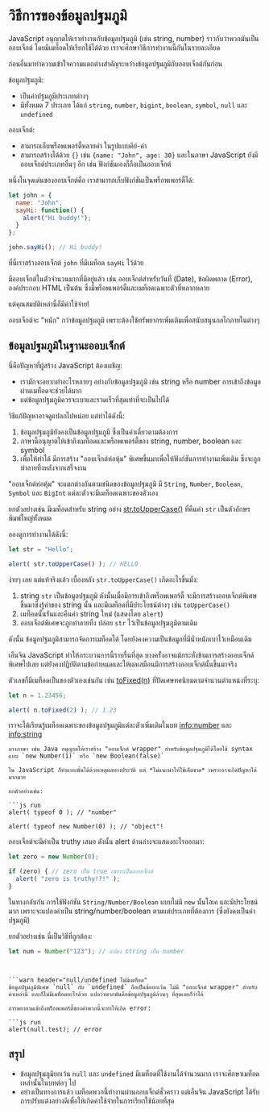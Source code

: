 # วิธีการของข้อมูลปฐมภูมิ

JavaScript อนุญาตให้เราทำงานกับข้อมูลปฐมภูมิ (เช่น string, number) ราวกับว่าพวกมันเป็นออบเจ็กต์ โดยมีเมท็อดให้เรียกใช้ได้ด้วย เราจะศึกษาวิธีการทำงานนี้กันในรายละเอียด

ก่อนอื่นมาทำความเข้าใจความแตกต่างสำคัญระหว่างข้อมูลปฐมภูมิกับออบเจ็กต์กันก่อน

ข้อมูลปฐมภูมิ:
- เป็นค่าปฐมภูมีประเภทต่างๆ 
- มีทั้งหมด 7 ประเภท ได้แก่ `string`, `number`, `bigint`, `boolean`, `symbol`, `null` และ `undefined`

ออบเจ็กต์:
- สามารถเก็บพร็อพเพอร์ตี้หลายค่า ในรูปแบบคีย์-ค่า
- สามารถสร้างได้ด้วย `{}` เช่น `{name: "John", age: 30}` และในภาษา JavaScript ยังมีออบเจ็กต์ประเภทอื่นๆ อีก เช่น ฟังก์ชันเองก็ถือเป็นออบเจ็กต์

หนึ่งในจุดเด่นของออบเจ็กต์คือ เราสามารถเก็บฟังก์ชันเป็นพร็อพเพอร์ตี้ได้:

```js run
let john = {
  name: "John",
  sayHi: function() {
    alert("Hi buddy!");
  }
};

john.sayHi(); // Hi buddy!
```

ที่นี่เราสร้างออบเจ็กต์ `john` ที่มีเมท็อด `sayHi` ไว้ด้วย

มีออบเจ็กต์ในตัวจำนวนมากที่มีอยู่แล้ว เช่น ออบเจ็กต์สำหรับวันที่ (Date), ข้อผิดพลาด (Error), องค์ประกอบ HTML เป็นต้น ซึ่งมีพร็อพเพอร์ตี้และเมท็อดเฉพาะตัวที่หลากหลาย

แต่คุณสมบัติเหล่านี้ก็มีค่าใช้จ่าย!

ออบเจ็กต์จะ "หนัก" กว่าข้อมูลปฐมภูมิ เพราะต้องใช้ทรัพยากรเพิ่มเติมเพื่อสนับสนุนกลไกภายในต่างๆ

## ข้อมูลปฐมภูมิในฐานะออบเจ็กต์ 

นี่คือปัญหาที่ผู้สร้าง JavaScript ต้องเผชิญ:

- เรามักจะอยากทำอะไรหลายๆ อย่างกับข้อมูลปฐมภูมิ เช่น string หรือ number การเข้าถึงข้อมูลผ่านเมท็อดจะช่วยได้มาก  
- แต่ข้อมูลปฐมภูมิควรจะเบาและรวดเร็วที่สุดเท่าที่จะเป็นไปได้

วิธีแก้ปัญหาอาจดูแปลกไปหน่อย แต่ทำได้ดังนี้:

1. ข้อมูลปฐมภูมิยังคงเป็นข้อมูลปฐมภูมี ซึ่งเป็นค่าเดี่ยวตามต้องการ
2. ภาษานี้อนุญาตให้เข้าถึงเมท็อดและพร็อพเพอร์ตี้ของ string, number, boolean และ symbol
3. เพื่อให้ทำได้ มีการสร้าง "ออบเจ็กต์ห่อหุ้ม" พิเศษขึ้นมาเพื่อให้ฟังก์ชันการทำงานเพิ่มเติม ซึ่งจะถูกทำลายทิ้งหลังจากเสร็จงาน

"ออบเจ็กต์ห่อหุ้ม" จะแตกต่างกันตามชนิดของข้อมูลปฐมภูมิ มี `String`, `Number`, `Boolean`, `Symbol` และ `BigInt` แต่ละตัวจะมีเมท็อดเฉพาะของตัวเอง

ยกตัวอย่างเช่น มีเมท็อดสำหรับ string อย่าง [str.toUpperCase()](https://developer.mozilla.org/en/docs/Web/JavaScript/Reference/Global_Objects/String/toUpperCase) ที่คืนค่า `str` เป็นตัวอักษรพิมพ์ใหญ่ทั้งหมด

ลองดูการทำงานได้ดังนี้:

```js run
let str = "Hello";

alert( str.toUpperCase() ); // HELLO
```

ง่ายๆ เลย แต่แท้จริงแล้ว เบื้องหลัง `str.toUpperCase()` เกิดอะไรขึ้นมั่ง:

1. string `str` เป็นข้อมูลปฐมภูมิ ดังนั้นเมื่อมีการเข้าถึงพร็อพเพอร์ตี้ จะมีการสร้างออบเจ็กต์พิเศษขึ้นมาซึ่งรู้ค่าของ string นั้น และมีเมท็อดที่มีประโยชน์ต่างๆ เช่น `toUpperCase()`
2. เมท็อดนั้นรันและคืนค่า string ใหม่ (แสดงโดย `alert`)
3. ออบเจ็กต์พิเศษจะถูกทำลายทิ้ง ปล่อย `str` ไว้เป็นข้อมูลปฐมภูมิตามเดิม

ดังนั้น ข้อมูลปฐมภูมิสามารถจัดการเมท็อดได้ โดยยังคงความเป็นข้อมูลที่มีน้ำหนักเบาไว้เหมือนเดิม

เอ็นจิน JavaScript ทำให้กระบวนการนี้ราบรื่นที่สุด บางครั้งอาจแม้กระทั่งข้ามการสร้างออบเจ็กต์พิเศษไปเลย แต่ยังคงปฏิบัติตามข้อกำหนดและให้ผลเสมือนมีการสร้างออบเจ็กต์นั้นขึ้นมาจริง

ตัวเลขก็มีเมท็อดเป็นของตัวเองเช่นกัน เช่น [toFixed(n)](https://developer.mozilla.org/en-US/docs/Web/JavaScript/Reference/Global_Objects/Number/toFixed) ที่ปัดเศษทศนิยมตามจำนวนตำแหน่งที่ระบุ:

```js run
let n = 1.23456;

alert( n.toFixed(2) ); // 1.23
```

เราจะได้เรียนรู้เมท็อดเฉพาะของข้อมูลปฐมภูมิแต่ละตัวเพิ่มเติมในบท <info:number> และ <info:string>


```warn header="constructor ของ String/Number/Boolean ใช้สำหรับภายในเท่านั้น"
บางภาษา เช่น Java อนุญาตให้เราสร้าง "ออบเจ็กต์ wrapper" สำหรับข้อมูลปฐมภูมิได้โดยใช้ syntax แบบ `new Number(1)` หรือ `new Boolean(false)`

ใน JavaScript ก็ทำแบบนั้นได้ด้วยเหตุผลทางประวัติ แต่ *ไม่แนะนำให้ใช้เด็ดขาด* เพราะอาจเกิดปัญหาได้มากมาย 

ยกตัวอย่างเช่น:

```js run
alert( typeof 0 ); // "number"

alert( typeof new Number(0) ); // "object"!
```

ออบเจ็กต์จะมีค่าเป็น truthy เสมอ ดังนั้น alert ด้านล่างจะแสดงอะไรออกมา:

```js run
let zero = new Number(0);

if (zero) { // zero เป็น true เพราะเป็นออบเจ็กต์
  alert( "zero is truthy!?!" );
}
```

ในทางกลับกัน การใช้ฟังก์ชัน `String/Number/Boolean` แบบไม่มี `new` นั้นโอเค และมีประโยชน์มาก เพราะจะแปลงค่าเป็น string/number/boolean ตามแต่ประเภทที่ต้องการ (ซึ่งยังคงเป็นค่าปฐมภูมิ)

ยกตัวอย่างเช่น นี่เป็นวิธีที่ถูกต้อง:
```js
let num = Number("123"); // แปลง string เป็น number
```
```


```warn header="null/undefined ไม่มีเมท็อด"
ข้อมูลปฐมภูมิพิเศษ `null` กับ `undefined` ถือเป็นข้อยกเว้น ไม่มี "ออบเจ็กต์ wrapper" สำหรับค่าเหล่านี้ และก็ไม่มีเมท็อดอะไรด้วย แปลว่าพวกมันคือข้อมูลปฐมภูมิล้วนๆ ที่สุดเลยก็ว่าได้

การพยายามเข้าถึงพร็อพเพอร์ตี้ของค่าพวกนี้จะทำให้เกิด error:

```js run
alert(null.test); // error
```

## สรุป

- ข้อมูลปฐมภูมิยกเว้น `null` และ `undefined` มีเมท็อดที่ใช้งานได้จำนวนมาก เราจะศึกษาเมท็อดเหล่านั้นในบทต่อๆ ไป
- อย่างเป็นทางการแล้ว เมท็อดพวกนี้ทำงานผ่านออบเจ็กต์ชั่วคราว แต่เอ็นจิน JavaScript ได้รับการปรับแต่งอย่างดีเพื่อให้เกิดค่าใช้จ่ายในการเรียกใช้น้อยที่สุด
